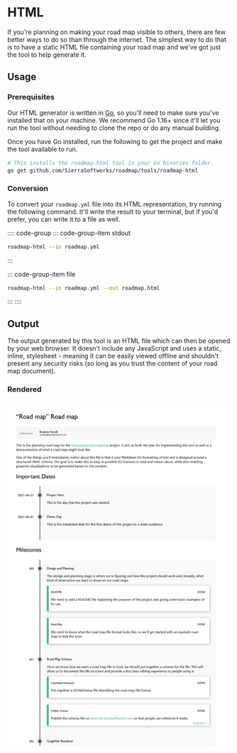 # HTML
If you're planning on making your road map visible to others, there are few better ways
to do so than through the internet. The simplest way to do that is to have a static
HTML file containing your road map and we've got just the tool to help generate it.

## Usage
### Prerequisites
Our HTML generator is written in [Go](https://golang.org), so you'll need to make
sure you've installed that on your machine. We recommend Go 1.16+ since it'll let you run
the tool without needing to clone the repo or do any manual building.

Once you have Go installed, run the following to get the project and make the tool
available to run.

```sh
# This installs the roadmap-html tool in your Go binaries folder.
go get github.com/SierraSoftworks/roadmap/tools/roadmap-html
```

### Conversion
To convert your `roadmap.yml` file into its HTML representation, try running the following
command. It'll write the result to your terminal, but if you'd prefer, you can write it to a file as well.

:::: code-group
::: code-group-item stdout
```sh
roadmap-html --in roadmap.yml
```
:::

::: code-group-item file
```sh
roadmap-html --in roadmap.yml --out roadmap.html
```
:::
::::

## Output
The output generated by this tool is an HTML file which can then be opened by your web browser.
It doesn't include any JavaScript and uses a static, inline, stylesheet - meaning it can be
easily viewed offline and shouldn't present any security risks (so long as you trust the
content of your road map document).

### Rendered

<p style="text-align: center; margin: 2rem auto;">

![Example Rendered Roadmap](./output.jpg)
</p>
